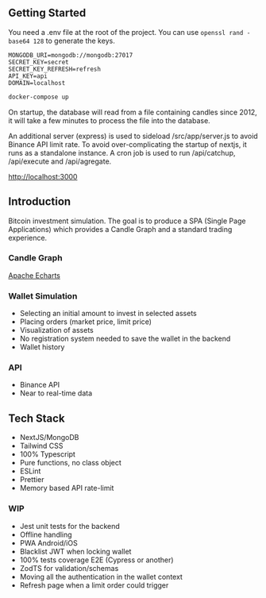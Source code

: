 ## Getting Started

You need a .env file at the root of the project. You can use ```openssl rand -base64 128``` to generate the keys.
```
MONGODB_URI=mongodb://mongodb:27017
SECRET_KEY=secret
SECRET_KEY_REFRESH=refresh
API_KEY=api
DOMAIN=localhost
```

```bash
docker-compose up
```
On startup, the database will read from a file containing candles since 2012, it will take a few minutes to process the file into the database.

An additional server (express) is used to sideload /src/app/server.js to avoid Binance API limit rate. To avoid over-complicating the startup of nextjs, it runs as a standalone instance. A cron job is used to run /api/catchup, /api/execute and /api/agregate.

[http://localhost:3000](http://localhost:3000)

## Introduction

Bitcoin investment simulation. The goal is to produce a SPA (Single Page Applications) which provides a Candle Graph and a standard trading experience.

### Candle Graph

[Apache Echarts](https://echarts.apache.org/en/index.html)

### Wallet Simulation

<ul>
	<li>Selecting an initial amount to invest in selected assets</li>
	<li>Placing orders (market price, limit price)</li>
	<li>Visualization of assets</li>
	<li>No registration system needed to save the wallet in the backend</li>
	<li>Wallet history</li>
</ul>

### API

<ul>
	<li>Binance API</li>
	<li>Near to real-time data</li>
</ul>

## Tech Stack

<ul>
	<li>NextJS/MongoDB</li>
	<li>Tailwind CSS</li>
	<li>100% Typescript</li>
	<li>Pure functions, no class object</li>
	<li>ESLint</li>
	<li>Prettier</li>
	<li>Memory based API rate-limit</li>
</ul>

### WIP

<ul>
	<li>Jest unit tests for the backend</li>
	<li>Offline handling</li>
	<li>PWA Android/iOS</li>
	<li>Blacklist JWT when locking wallet</li>
	<li>100% tests coverage E2E (Cypress or another)</li>
	<li>ZodTS for validation/schemas</li>
	<li>Moving all the authentication in the wallet context</li>
	<li>Refresh page when a limit order could trigger</li>
</ul>
